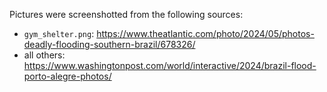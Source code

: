 Pictures were screenshotted from the following sources:

- `gym_shelter.png`: https://www.theatlantic.com/photo/2024/05/photos-deadly-flooding-southern-brazil/678326/
- all others: https://www.washingtonpost.com/world/interactive/2024/brazil-flood-porto-alegre-photos/